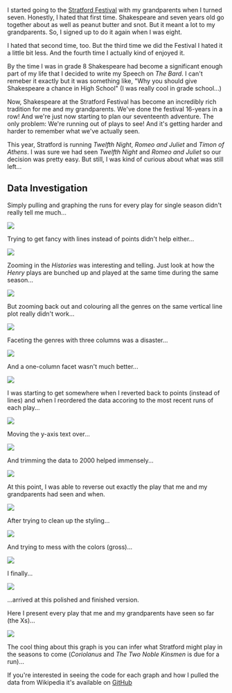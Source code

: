 I started going to the [Stratford Festival](https://www.stratfordfestival.ca/) with my grandparents when I turned seven. Honestly, I hated that first time. Shakespeare and seven years old go together about as well as peanut butter and snot. But it meant a lot to my grandparents. So, I signed up to do it again when I was eight.

I hated that second time, too. But the third time we did the Festival I hated it a little bit less. And the fourth time I actually kind of enjoyed it.

By the time I was in grade 8 Shakespeare had become a significant enough part of my life that I decided to write my Speech on *The Bard*. I can't remeber it exactly but it was something like, "Why you should give Shakespeare a chance in High School" (I was really cool in grade school...)

Now, Shakespeare at the Stratford Festival has become an incredibly rich tradition for me and my grandparents. We've done the festival 16-years in a row! And we're just now starting to plan our seventeenth adventure. The only problem: We're running out of plays to see! And it's getting harder and harder to remember what we've actually seen.

This year, Stratford is running *Twelfth Night*, *Romeo and Juliet* and *Timon of Athens*. I was sure we had seen *Twelfth Night* and *Romeo and Juliet* so our decision was pretty easy. But still, I was kind of curious about what was still left...

Data Investigation
------------------

Simply pulling and graphing the runs for every play for single season didn't really tell me much...

![](/assets/img/shakespeare_01-1.png)

Trying to get fancy with lines instead of points didn't help either...

![](/assets/img/shakespeare_02-1.png)

Zooming in the *Histories* was interesting and telling. Just look at how the *Henry* plays are bunched up and played at the same time during the same season...

![](/assets/img/shakespeare_03-1.png)

But zooming back out and colouring all the genres on the same vertical line plot really didn't work...

![](/assets/img/shakespeare_04-1.png)

Faceting the genres with three columns was a disaster...

![](/assets/img/shakespeare_05-1.png)

And a one-column facet wasn't much better...

![](/assets/img/shakespeare_06-1.png)

I was starting to get somewhere when I reverted back to points (instead of lines) and when I reordered the data accoring to the most recent runs of each play...

![](/assets/img/shakespeare_07-1.png)

Moving the y-axis text over...

![](/assets/img/shakespeare_08-1.png)

And trimming the data to 2000 helped immensely...

![](/assets/img/shakespeare_09-1.png)

At this point, I was able to reverse out exactly the play that me and my grandparents had seen and when.

![](/assets/img/shakespeare_10-1.png)

After trying to clean up the styling...

![](/assets/img/shakespeare_11-1.png)

And trying to mess with the colors (gross)...

![](/assets/img/shakespeare_12-1.png)

I finally...

![](/assets/img/shakespeare_13-1.png)

...arrived at this polished and finished version.

Here I present every play that me and my grandparents have seen so far (the Xs)...

![](/assets/img/shakespeare_14-1.png)

The cool thing about this graph is you can infer what Stratford might play in the seasons to come (*Coriolanus* and *The Two Noble Kinsmen* is due for a run)...

If you're interested in seeing the code for each graph and how I pulled the data from Wikipedia it's available on [GitHub](https://github.com/maxhumber/maxhumber.com/tree/master/_R)
